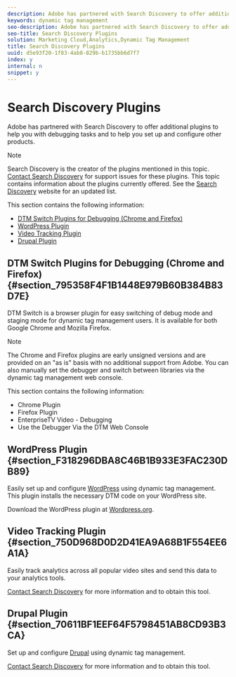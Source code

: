 ```yaml
---
description: Adobe has partnered with Search Discovery to offer additional plugins to help you with debugging tasks and to help you set up and configure other products.
keywords: dynamic tag management
seo-description: Adobe has partnered with Search Discovery to offer additional plugins to help you with debugging tasks and to help you set up and configure other products.
seo-title: Search Discovery Plugins
solution: Marketing Cloud,Analytics,Dynamic Tag Management
title: Search Discovery Plugins
uuid: d5e93f20-1f83-4ab8-829b-b1735bb6d7f7
index: y
internal: n
snippet: y
---
```


# Search Discovery Plugins

Adobe has partnered with Search Discovery to offer additional plugins to help you with debugging tasks and to help you set up and configure other products.

>[!NOTE]
>
>Search Discovery is the creator of the plugins mentioned in this topic. [Contact Search Discovery](http://www.searchdiscovery.com/contact/) for support issues for these plugins. This topic contains information about the plugins currently offered. See the [Search Discovery](http://www.searchdiscovery.com/solutions/technology/#sditools) website for an updated list.

This section contains the following information:

* [DTM Switch Plugins for Debugging (Chrome and Firefox)](../c_dtm_switch_plugins/search_discovery_plugins.md#section_795358F4F1B1448E979B60B384B83D7E) 
* [WordPress Plugin](../c_dtm_switch_plugins/search_discovery_plugins.md#section_F318296DBA8C46B1B933E3FAC230DB89) 
* [Video Tracking Plugin](../c_dtm_switch_plugins/search_discovery_plugins.md#section_750D968D0D2D41EA9A68B1F554EE6A1A) 
* [Drupal Plugin](../c_dtm_switch_plugins/search_discovery_plugins.md#section_70611BF1EEF64F5798451AB8CD93B3CA)

## DTM Switch Plugins for Debugging (Chrome and Firefox) {#section_795358F4F1B1448E979B60B384B83D7E}

DTM Switch is a browser plugin for easy switching of debug mode and staging mode for dynamic tag management users. It is available for both Google Chrome and Mozilla Firefox.

>[!NOTE]
>
>The Chrome and Firefox plugins are early unsigned versions and are provided on an "as is" basis with no additional support from Adobe. You can also manually set the debugger and switch between libraries via the dynamic tag management web console.

This section contains the following information:

* Chrome Plugin 
* Firefox Plugin 
* EnterpriseTV Video - Debugging 
* Use the Debugger Via the DTM Web Console

## WordPress Plugin {#section_F318296DBA8C46B1B933E3FAC230DB89}

Easily set up and configure [WordPress](https://wordpress.org) using dynamic tag management. This plugin installs the necessary DTM code on your WordPress site.

Download the WordPress plugin at [Wordpress.org](https://wordpress.org/plugins/adobe-dtm/).

## Video Tracking Plugin {#section_750D968D0D2D41EA9A68B1F554EE6A1A}

Easily track analytics across all popular video sites and send this data to your analytics tools.

[Contact Search Discovery](http://www.searchdiscovery.com/contact/) for more information and to obtain this tool.

## Drupal Plugin {#section_70611BF1EEF64F5798451AB8CD93B3CA}

Set up and configure [Drupal](https://www.drupal.org) using dynamic tag management.

[Contact Search Discovery](http://www.searchdiscovery.com/contact/) for more information and to obtain this tool. 
